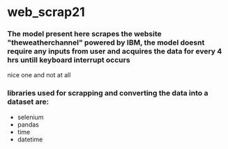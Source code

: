 # web_scrap21

<h3>The model present here scrapes the website "theweatherchannel" powered by IBM,
the model doesnt require any inputs from user and acquires the data for every 4 hrs untill keyboard interrupt occurs</h3>
nice one and not at all
<h3>libraries used for scrapping and converting the data into a dataset are: </h3>
<ul>
<li>selenium</li>
<li>pandas</li>
<li>time</li>
<li>datetime</li>
</ul>
